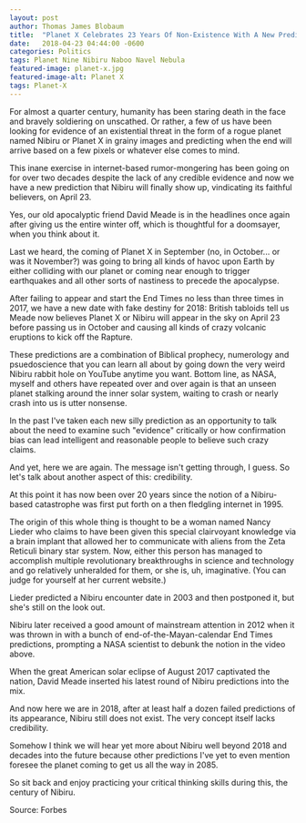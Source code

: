 ```yaml
---
layout: post
author: Thomas James Blobaum 
title:  "Planet X Celebrates 23 Years Of Non-Existence With A New Prediction For April 23"
date:   2018-04-23 04:44:00 -0600
categories: Politics 
tags: Planet Nine Nibiru Naboo Navel Nebula 
featured-image: planet-x.jpg
featured-image-alt: Planet X
tags: Planet-X
---
```

For almost a quarter century, humanity has been staring death in the face and bravely soldiering on unscathed. Or rather, a few of us have been looking for evidence of an existential threat in the form of a rogue planet named Nibiru or Planet X in grainy images and predicting when the end will arrive based on a few pixels or whatever else comes to mind.

This inane exercise in internet-based rumor-mongering has been going on for over two decades despite the lack of any credible evidence and now we have a new prediction that Nibiru will finally show up, vindicating its faithful believers, on April 23.

Yes, our old apocalyptic friend David Meade is in the headlines once again after giving us the entire winter off, which is thoughtful for a doomsayer, when you think about it.

Last we heard, the coming of Planet X in September (no, in October... or was it November?) was going to bring all kinds of havoc upon Earth by either colliding with our planet or coming near enough to trigger earthquakes and all other sorts of nastiness to precede the apocalypse.

After failing to appear and start the End Times no less than three times in 2017, we have a new date with fake destiny for 2018: British tabloids tell us Meade now believes Planet X or Nibiru will appear in the sky on April 23 before passing us in October and causing all kinds of crazy volcanic eruptions to kick off the Rapture.

These predictions are a combination of Biblical prophecy, numerology and psuedoscience that you can learn all about by going down the very weird Nibiru rabbit hole on YouTube anytime you want. Bottom line, as NASA, myself and others have repeated over and over again is that an unseen planet stalking around the inner solar system, waiting to crash or nearly crash into us is utter nonsense.

In the past I've taken each new silly prediction as an opportunity to talk about the need to examine such "evidence" critically or how confirmation bias can lead intelligent and reasonable people to believe such crazy claims.

And yet, here we are again. The message isn't getting through, I guess. So let's talk about another aspect of this: credibility.

At this point it has now been over 20 years since the notion of a Nibiru-based catastrophe was first put forth on a then fledgling internet in 1995.

The origin of this whole thing is thought to be a woman named Nancy Lieder who claims to have been given this special clairvoyant knowledge via a brain implant that allowed her to communicate with aliens from the Zeta Reticuli binary star system. Now, either this person has managed to accomplish multiple revolutionary breakthroughs in science and technology and go relatively unheralded for them, or she is, uh, imaginative. (You can judge for yourself at her current website.)

Lieder predicted a Nibiru encounter date in 2003 and then postponed it, but she's still on the look out.

Nibiru later received a good amount of mainstream attention in 2012 when it was thrown in with a bunch of end-of-the-Mayan-calendar End Times predictions, prompting a NASA scientist to debunk the notion in the video above.

When the great American solar eclipse of August 2017 captivated the nation, David Meade inserted his latest round of Nibiru predictions into the mix.

And now here we are in 2018, after at least half a dozen failed predictions of its appearance, Nibiru still does not exist. The very concept itself lacks credibility.

Somehow I think we will hear yet more about Nibiru well beyond 2018 and decades into the future because other predictions I've yet to even mention foresee the planet coming to get us all the way in 2085.

So sit back and enjoy practicing your critical thinking skills during this, the century of Nibiru.

Source: Forbes 

<a href="https://www.forbes.com/sites/ericmack/2018/04/12/nibiru-celebrates-23-years-of-non-existence-with-a-new-prediction-for-april/" data-iframely-url></a>
